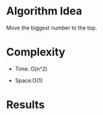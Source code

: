 # Algorithm Idea

Move the biggest number to the top.

# Complexity

- Time: O(n^2)

- Space:O(1)

# Results

